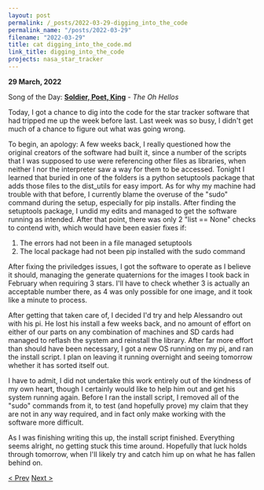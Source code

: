 ```yaml
---
layout: post
permalink: /_posts/2022-03-29-digging_into_the_code
permalink_name: "/posts/2022-03-29"
filename: "2022-03-29"
title: cat digging_into_the_code.md
link_title: digging_into_the_code
projects: nasa_star_tracker
---
```

**29 March, 2022**

Song of the Day: [**Soldier, Poet, King**](https://youtu.be/sOv0hENoQnE) - *The Oh Hellos*

Today, I got a chance to dig into the code for the star tracker software that had tripped me up the week before last. Last week was so busy, I didn't get much of a chance to figure out what was going wrong.

To begin, an apology: A few weeks back, I really questioned how the original creators of the software had built it, since a number of the scripts that I was supposed to use were referencing other files as libraries, when neither I nor the interpreter saw a way for them to be accessed. Tonight I learned that buried in one of the folders is a python setuptools package that adds those files to the dist_utils for easy import. As for why my machine had trouble with that before, I currently blame the overuse of the "sudo" command during the setup, especially for pip installs. After finding the setuptools package, I undid my edits and managed to get the software running as intended. After that point, there was only 2 "list == None" checks to contend with, which would have been easier fixes if:

1. The errors had not been in a file managed setuptools
2. The local package had not been pip installed with the sudo command

After fixing the priviledges issues, I got the software to operate as I believe it should, managing the generate quaternions for the images I took back in February when requiring 3 stars. I'll have to check whether 3 is actually an acceptable number there, as 4 was only possible for one image, and it took like a minute to process.

After getting that taken care of, I decided I'd try and help Alessandro out with his pi. He lost his install a few weeks back, and no amount of effort on either of our parts on any combination of machines and SD cards had managed to reflash the system and reinstall the library. After far more effort than should have been necessary, I got a new OS running on my pi, and ran the install script. I plan on leaving it running overnight and seeing tomorrow whether it has sorted itself out.

I have to admit, I did not undertake this work entirely out of the kindness of my own heart, though I certainly would like to help him out and get his system running again. Before I ran the install script, I removed all of the "sudo" commands from it, to test (and hopefully prove) my claim that they are not in any way required, and in fact only make working with the software more difficult.

As I was finishing writing this up, the install script finished. Everything seems alright, no getting stuck this time around. Hopefully that luck holds through tomorrow, when I'll likely try and catch him up on what he has fallen behind on.

[< Prev](/_posts/2022-03-28-soundtracks_and_circuits)    [Next >](/_posts/2022-03-30-__init__system_setup)
